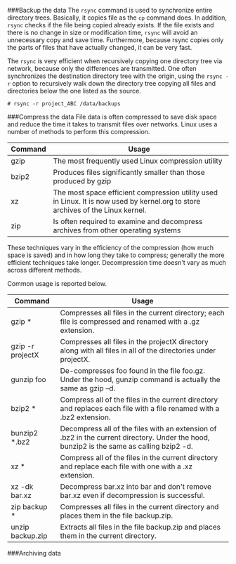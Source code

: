 ###Backup the data
The ``rsync`` command is used to synchronize entire directory trees. Basically, it copies file as the ``cp`` command does. In addition, ``rsync`` checks if the file being copied already exists. If the file exists and there is no change in size or modification time, ``rsync`` will avoid an unnecessary copy and save time. Furthermore, because rsync copies only the parts of files that have actually changed, it can be very fast.

The ``rsync`` is very efficient when recursively copying one directory tree via network, because only the differences are transmitted. One often synchronizes the destination directory tree with the origin, using the  ``rsync -r`` option to recursively walk down the directory tree copying all files and directories below the one listed as the source.

```
# rsync -r project_ABC /data/backups
```

###Compress the data
File data is often compressed to save disk space and reduce the time it takes to transmit files over networks. Linux uses a number of methods to perform this compression.

|Command|Usage|
|-------|-----------|
|gzip 	|The most frequently used Linux compression utility|
|bzip2  |Produces files significantly smaller than those produced by gzip|
|xz     |The most space efficient compression utility used in Linux. It is now used by kernel.org to store archives of the Linux kernel.|
|zip    |Is often required to examine and decompress archives from other operating systems|

These techniques vary in the efficiency of the compression (how much space is saved) and in how long they take to compress; generally the more efficient techniques take longer. Decompression time doesn't vary as much across different methods.

Common usage is reported below.

|Command|Usage|
|-------|-----------|
|gzip *|Compresses all files in the current directory; each file is compressed and renamed with a .gz extension.|
|gzip -r projectX|Compresses all files in the projectX directory along with all files in all of the directories under projectX.|
|gunzip foo|De-compresses foo found in the file foo.gz. Under the hood, gunzip command is actually the same as gzip –d.|
|bzip2 *|Compress all of the files in the current directory and replaces each file with a file renamed with a .bz2 extension.|
|bunzip2 *.bz2|Decompress all of the files with an extension of .bz2 in the current directory. Under the hood, bunzip2 is the same as calling bzip2 -d.|
|xz *|Compress all of the files in the current directory and replace each file with one with a .xz extension.|
|xz -dk bar.xz|Decompress bar.xz into  bar and don't remove bar.xz even if decompression is successful.|
|zip backup *|Compresses all files in the current directory and places them in the file backup.zip.|
|unzip backup.zip|Extracts all files in the file backup.zip and places them in the current directory.|

###Archiving data
